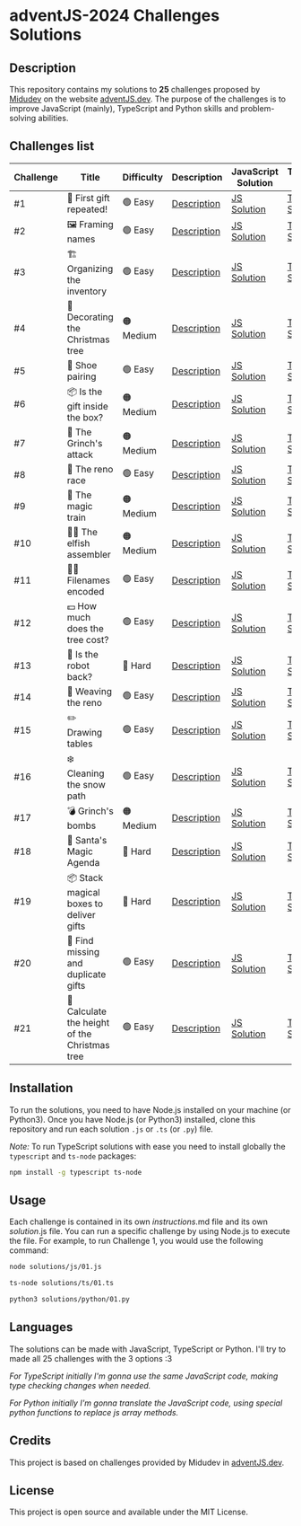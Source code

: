 # adventJS-2024 Challenges Solutions

## Description

This repository contains my solutions to **25** challenges proposed by [Midudev](https://x.com/midudev) on the website [adventJS.dev](https://adventjs.dev). The purpose of the challenges is to improve JavaScript (mainly), TypeScript and Python skills and problem-solving abilities.

## Challenges list

| Challenge | Title                                         | Difficulty | Description                     | JavaScript Solution               | TypeScript Solution               | Python Solution                       |
| --------- | --------------------------------------------- | ---------- | ------------------------------- | --------------------------------- | --------------------------------- | ------------------------------------- |
| #1        | 🎁 First gift repeated!                       | 🟢 Easy    | [Description](challenges/01.md) | [JS Solution](solutions/js/01.js) | [TS Solution](solutions/ts/01.ts) | [Py Solution](solutions/python/01.py) |
| #2        | 🖼️ Framing names                              | 🟢 Easy    | [Description](challenges/02.md) | [JS Solution](solutions/js/02.js) | [TS Solution](solutions/ts/02.ts) | [Py Solution](solutions/python/02.py) |
| #3        | 🏗️ Organizing the inventory                   | 🟢 Easy    | [Description](challenges/03.md) | [JS Solution](solutions/js/03.js) | [TS Solution](solutions/ts/03.ts) | [Py Solution](solutions/python/03.py) |
| #4        | 🎄 Decorating the Christmas tree              | 🟠 Medium  | [Description](challenges/04.md) | [JS Solution](solutions/js/04.js) | [TS Solution](solutions/ts/04.ts) | [Py Solution](solutions/python/04.py) |
| #5        | 👞 Shoe pairing                               | 🟢 Easy    | [Description](challenges/05.md) | [JS Solution](solutions/js/05.js) | [TS Solution](solutions/ts/05.ts) | [Py Solution](solutions/python/05.py) |
| #6        | 📦 Is the gift inside the box?                | 🟠 Medium  | [Description](challenges/06.md) | [JS Solution](solutions/js/06.js) | [TS Solution](solutions/ts/06.ts) | [Py Solution](solutions/python/06.py) |
| #7        | 👹 The Grinch's attack                        | 🟠 Medium  | [Description](challenges/07.md) | [JS Solution](solutions/js/07.js) | [TS Solution](solutions/ts/07.ts) | [Py Solution](solutions/python/07.py) |
| #8        | 🦌 The reno race                              | 🟢 Easy    | [Description](challenges/08.md) | [JS Solution](solutions/js/08.js) | [TS Solution](solutions/ts/08.ts) | [Py Solution](solutions/python/08.py) |
| #9        | 🚂 The magic train                            | 🟠 Medium  | [Description](challenges/09.md) | [JS Solution](solutions/js/09.js) | [TS Solution](solutions/ts/09.ts) | [Py Solution](solutions/python/09.py) |
| #10       | 👩‍💻 The elfish assembler                       | 🟠 Medium  | [Description](challenges/10.md) | [JS Solution](solutions/js/10.js) | [TS Solution](solutions/ts/10.ts) | [Py Solution](solutions/python/10.py) |
| #11       | 🏴‍☠️ Filenames encoded                          | 🟢 Easy    | [Description](challenges/11.md) | [JS Solution](solutions/js/11.js) | [TS Solution](solutions/ts/11.ts) | [Py Solution](solutions/python/11.py) |
| #12       | 💵 How much does the tree cost?               | 🟢 Easy    | [Description](challenges/12.md) | [JS Solution](solutions/js/12.js) | [TS Solution](solutions/ts/12.ts) | [Py Solution](solutions/python/12.py) |
| #13       | 🤖 Is the robot back?                         | 🔴 Hard    | [Description](challenges/13.md) | [JS Solution](solutions/js/13.js) | [TS Solution](solutions/ts/13.ts) | [Py Solution](solutions/python/13.py) |
| #14       | 🦌 Weaving the reno                           | 🟢 Easy    | [Description](challenges/14.md) | [JS Solution](solutions/js/14.js) | [TS Solution](solutions/ts/14.ts) | [Py Solution](solutions/python/14.py) |
| #15       | ✏️ Drawing tables                             | 🟢 Easy    | [Description](challenges/15.md) | [JS Solution](solutions/js/15.js) | [TS Solution](solutions/ts/15.ts) | [Py Solution](solutions/python/15.py) |
| #16       | ❄️ Cleaning the snow path                     | 🟢 Easy    | [Description](challenges/16.md) | [JS Solution](solutions/js/16.js) | [TS Solution](solutions/ts/16.ts) | [Py Solution](solutions/python/16.py) |
| #17       | 💣 Grinch's bombs                             | 🟠 Medium  | [Description](challenges/17.md) | [JS Solution](solutions/js/17.js) | [TS Solution](solutions/ts/17.ts) | [Py Solution](solutions/python/17.py) |
| #18       | 📇 Santa's Magic Agenda                       | 🔴 Hard    | [Description](challenges/18.md) | [JS Solution](solutions/js/18.js) | [TS Solution](solutions/ts/18.ts) | [Py Solution](solutions/python/18.py) |
| #19       | 📦 Stack magical boxes to deliver gifts       | 🔴 Hard    | [Description](challenges/19.md) | [JS Solution](solutions/js/19.js) | [TS Solution](solutions/ts/19.ts) | [Py Solution](solutions/python/19.py) |
| #20       | 🎁 Find missing and duplicate gifts           | 🟢 Easy    | [Description](challenges/20.md) | [JS Solution](solutions/js/20.js) | [TS Solution](solutions/ts/20.ts) | [Py Solution](solutions/python/20.py) |
| #21       | 🎄 Calculate the height of the Christmas tree | 🟢 Easy    | [Description](challenges/21.md) | [JS Solution](solutions/js/21.js) | [TS Solution](solutions/ts/21.ts) | [Py Solution](solutions/python/21.py) |

## Installation

To run the solutions, you need to have Node.js installed on your machine (or Python3). Once you have Node.js (or Python3) installed, clone this repository and run each solution `.js` or `.ts` (or `.py`) file.

_Note:_ To run TypeScript solutions with ease you need to install globally the `typescript` and `ts-node` packages:

```bash
npm install -g typescript ts-node
```

## Usage

Each challenge is contained in its own _instructions_.md file and its own _solution_.js file. You can run a specific challenge by using Node.js to execute the file. For example, to run Challenge 1, you would use the following command:

```bash
node solutions/js/01.js
```

```bash
ts-node solutions/ts/01.ts
```

```bash
python3 solutions/python/01.py
```

## Languages

The solutions can be made with JavaScript, TypeScript or Python. I'll try to made all 25 challenges with the 3 options :3

_For TypeScript initially I'm gonna use the same JavaScript code, making type checking changes when needed._

_For Python initially I'm gonna translate the JavaScript code, using special python functions to replace js array methods._

## Credits

This project is based on challenges provided by Midudev in [adventJS.dev](https://adventjs.dev).

## License

This project is open source and available under the MIT License.

